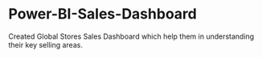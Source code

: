 # Power-BI-Sales-Dashboard

Created Global Stores Sales Dashboard which help them in understanding their key selling areas.

